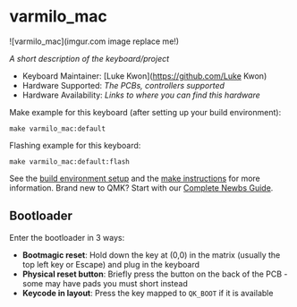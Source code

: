 # varmilo_mac

![varmilo_mac](imgur.com image replace me!)

*A short description of the keyboard/project*

* Keyboard Maintainer: [Luke Kwon](https://github.com/Luke Kwon)
* Hardware Supported: *The PCBs, controllers supported*
* Hardware Availability: *Links to where you can find this hardware*

Make example for this keyboard (after setting up your build environment):

    make varmilo_mac:default

Flashing example for this keyboard:

    make varmilo_mac:default:flash

See the [build environment setup](https://docs.qmk.fm/#/getting_started_build_tools) and the [make instructions](https://docs.qmk.fm/#/getting_started_make_guide) for more information. Brand new to QMK? Start with our [Complete Newbs Guide](https://docs.qmk.fm/#/newbs).

## Bootloader

Enter the bootloader in 3 ways:

* **Bootmagic reset**: Hold down the key at (0,0) in the matrix (usually the top left key or Escape) and plug in the keyboard
* **Physical reset button**: Briefly press the button on the back of the PCB - some may have pads you must short instead
* **Keycode in layout**: Press the key mapped to `QK_BOOT` if it is available
